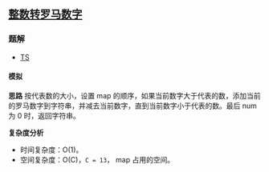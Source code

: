 ## [整数转罗马数字](https://leetcode.cn/problems/integer-to-roman/)
### 题解
+ [TS](../../ts/128/12.ts)

#### 模拟
**思路**
按代表数的大小，设置 map 的顺序，如果当前数字大于代表的数，添加当前的罗马数字到字符串，并减去当前数字，直到当前数字小于代表的数。最后 num 为 0 时，返回字符串。

**复杂度分析**
+ 时间复杂度：O(1)。
+ 空间复杂度：O(C)，`C = 13`， map 占用的空间。